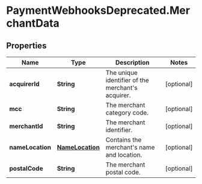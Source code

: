 # PaymentWebhooksDeprecated.MerchantData

## Properties

Name | Type | Description | Notes
------------ | ------------- | ------------- | -------------
**acquirerId** | **String** | The unique identifier of the merchant&#39;s acquirer. | [optional] 
**mcc** | **String** | The merchant category code. | [optional] 
**merchantId** | **String** | The merchant identifier. | [optional] 
**nameLocation** | [**NameLocation**](NameLocation.md) | Contains the merchant&#39;s name and location. | [optional] 
**postalCode** | **String** | The merchant postal code. | [optional] 



